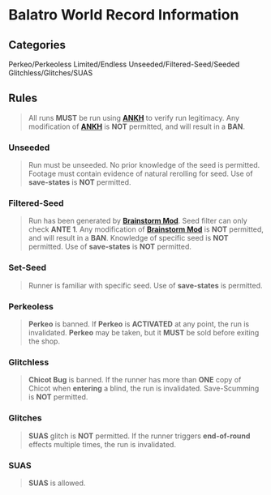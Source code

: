 # Balatro World Record Information

## Categories

Perkeo/Perkeoless
Limited/Endless 
Unseeded/Filtered-Seed/Seeded
Glitchless/Glitches/SUAS

## Rules
> All runs **MUST** be run using [**ANKH**](https://github.com/MathIsFun0/Ankh) to verify run legitimacy.
> Any modification of [**ANKH**](https://github.com/MathIsFun0/Ankh) is **NOT** permitted, and will result in a **BAN**.

### Unseeded
> Run must be unseeded. No prior knowledge of the seed is permitted. Footage must contain evidence of natural rerolling for seed.
> Use of **save-states** is **NOT** permitted. 

### Filtered-Seed
> Run has been generated by [**Brainstorm Mod**](https://github.com/OceanRamen/Brainstorm). Seed filter can only check **ANTE 1**. Any modification of [**Brainstorm Mod**](https://github.com/OceanRamen/Brainstorm) is **NOT** permitted, and will result in a **BAN**.
> Knowledge of specific seed is **NOT** permitted.
> Use of **save-states** is **NOT** permitted. 

### Set-Seed
> Runner is familiar with specific seed.
> Use of **save-states** is permitted.

### Perkeoless
> **Perkeo** is banned. If **Perkeo** is **ACTIVATED** at any point, the run is invalidated.
> **Perkeo** may be taken, but it **MUST** be sold before exiting the shop.

### Glitchless
> **Chicot Bug** is banned. If the runner has more than **ONE** copy of Chicot when **entering** a blind, the run is invalidated.
> Save-Scumming is **NOT** permitted.

### Glitches
> **SUAS** glitch is **NOT** permitted. If the runner triggers **end-of-round** effects multiple times, the run is invalidated.

### SUAS
> **SUAS** is allowed. 
